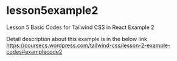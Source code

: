 # lesson5example2
Lesson 5 Basic Codes for Tailwind CSS in React
Example 2

Detail description about this example is in the below link
https://coursecs.wordpress.com/tailwind-css/lesson-2-example-codes#examplecode2
